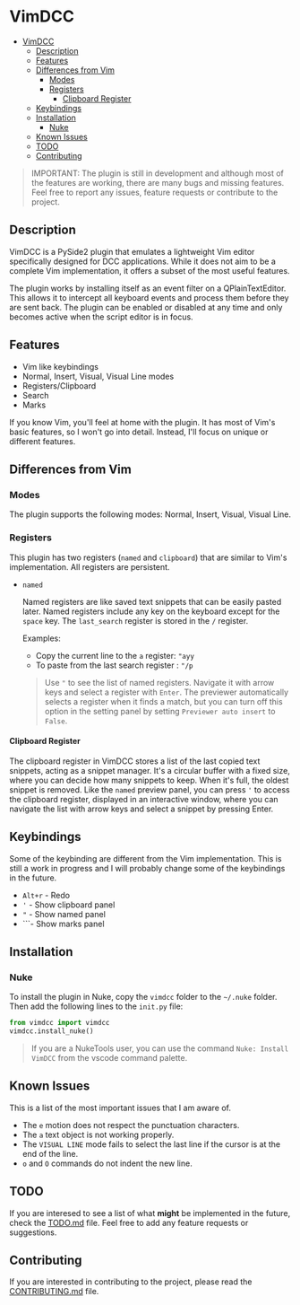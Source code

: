 # VimDCC

- [VimDCC](#vimdcc)
  - [Description](#description)
  - [Features](#features)
  - [Differences from Vim](#differences-from-vim)
    - [Modes](#modes)
    - [Registers](#registers)
      - [Clipboard Register](#clipboard-register)
  - [Keybindings](#keybindings)
  - [Installation](#installation)
    - [Nuke](#nuke)
  - [Known Issues](#known-issues)
  - [TODO](#todo)
  - [Contributing](#contributing)


> IMPORTANT: The plugin is still in development and although most of the features are working, there are many bugs and missing features. Feel free to report any issues, feature requests or contribute to the project.

## Description

VimDCC is a PySide2 plugin that emulates a lightweight Vim editor specifically designed for DCC applications. While it does not aim to be a complete Vim implementation, it offers a subset of the most useful features.

The plugin works by installing itself as an event filter on a QPlainTextEditor. This allows it to intercept all keyboard events and process them before they are sent back. The plugin can be enabled or disabled at any time and only becomes active when the script editor is in focus.

## Features

- Vim like keybindings
- Normal, Insert, Visual, Visual Line modes
- Registers/Clipboard
- Search
- Marks

If you know Vim, you'll feel at home with the plugin. It has most of Vim's basic features, so I won't go into detail. Instead, I'll focus on unique or different features.

## Differences from Vim

### Modes

The plugin supports the following modes: Normal, Insert, Visual, Visual Line.

### Registers

This plugin has two registers (`named` and `clipboard`) that are similar to Vim's implementation. All registers are persistent.

* `named`

  Named registers are like saved text snippets that can be easily pasted later. Named registers include any key on the keyboard except for the `space` key. The `last_search` register is stored in the `/` register.

  Examples:

  * Copy the current line to the `a` register: `"ayy`
  * To paste from the last search register : `"/p`

  > Use `"` to see the list of named registers. Navigate it with arrow keys and select a register with `Enter`. The previewer automatically selects a register when it finds a match, but you can turn off this option in the setting panel by setting `Previewer auto insert` to `False`.

#### Clipboard Register

The clipboard register in VimDCC stores a list of the last copied text snippets, acting as a snippet manager. It's a circular buffer with a fixed size, where you can decide how many snippets to keep. When it's full, the oldest snippet is removed. Like the `named` preview panel, you can press `'` to access the clipboard register, displayed in an interactive window, where you can navigate the list with arrow keys and select a snippet by pressing Enter.

## Keybindings

Some of the keybinding are different from the Vim implementation. This is still a work in progress and I will probably change some of the keybindings in the future.

- `Alt+r` - Redo
- `'` - Show clipboard panel
- `"` - Show named panel
- `\``- Show marks panel

## Installation

### Nuke

To install the plugin in Nuke, copy the `vimdcc` folder to the `~/.nuke` folder. Then add the following lines to the `init.py` file:

```python
from vimdcc import vimdcc
vimdcc.install_nuke()
```
> If you are a NukeTools user, you can use the command `Nuke: Install VimDCC` from the vscode command palette.

## Known Issues

This is a list of the most important issues that I am aware of.

- The `e` motion does not respect the punctuation characters.
- The `a` text object is not working properly.
- The `VISUAL LINE` mode fails to select the last line if the cursor is at the end of the line.
- `o` and `O` commands do not indent the new line.

## TODO

If you are interesed to see a list of what **might** be implemented in the future, check the [TODO.md](TODO.md) file. Feel free to add any feature requests or suggestions.

## Contributing

If you are interested in contributing to the project, please read the [CONTRIBUTING.md](CONTRIBUTING.md) file.
